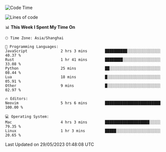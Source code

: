 <!--START_SECTION:waka-->
![Code Time](http://img.shields.io/badge/Code%20Time-1%2C374%20hrs%2041%20mins-blue)

![Lines of code](https://img.shields.io/badge/From%20Hello%20World%20I%27ve%20Written-261.4%20thousand%20lines%20of%20code-blue)

📊 **This Week I Spent My Time On** 

```text
🕑︎ Time Zone: Asia/Shanghai

💬 Programming Languages: 
JavaScript               2 hrs 3 mins        ██████████░░░░░░░░░░░░░░░   40.37 % 
Rust                     1 hr 41 mins        ████████░░░░░░░░░░░░░░░░░   33.08 % 
Python                   25 mins             ██░░░░░░░░░░░░░░░░░░░░░░░   08.44 % 
Lua                      18 mins             █░░░░░░░░░░░░░░░░░░░░░░░░   05.91 % 
Other                    9 mins              █░░░░░░░░░░░░░░░░░░░░░░░░   02.97 % 

🔥 Editors: 
Neovim                   5 hrs 6 mins        █████████████████████████   100.00 % 

💻 Operating System: 
Mac                      4 hrs 3 mins        ████████████████████░░░░░   79.35 % 
Linux                    1 hr 3 mins         █████░░░░░░░░░░░░░░░░░░░░   20.65 % 
```


 Last Updated on 29/05/2023 01:48:08 UTC
<!--END_SECTION:waka-->
